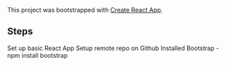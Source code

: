 This project was bootstrapped with [Create React App](https://github.com/facebook/create-react-app).

## Steps

Set up basic React App
Setup remote repo on Github
Installed Bootstrap - npm install bootstrap
